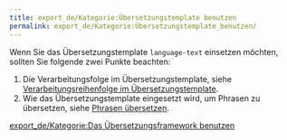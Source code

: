 ```yaml
---
title: export_de/Kategorie:Übersetzungstemplate benutzen
permalink: export_de/Kategorie:Übersetzungstemplate_benutzen/
---
```


Wenn Sie das Übersetzungstemplate `language-text` einsetzen möchten, sollten Sie folgende zwei Punkte beachten:

1.  Die Verarbeitungsfolge im Übersetzungstemplate, siehe [Verarbeitungsreihenfolge im Übersetzungstemplate](/Verarbeitungsreihenfolge_im_Übersetzungstemplate ).
2.  Wie das Übersetzungstemplate eingesetzt wird, um Phrasen zu übersetzen, siehe [Phrasen übersetzen](/Phrasen_übersetzen ).

[export_de/Kategorie:Das Übersetzungsframework benutzen](export_de/Kategorie:Das_Übersetzungsframework_benutzen )